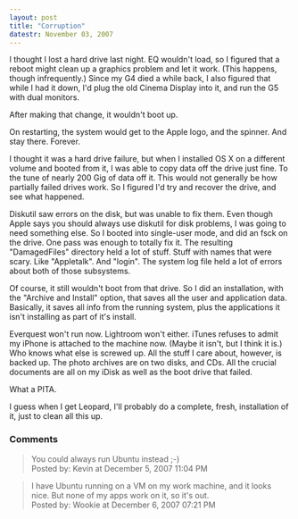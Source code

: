 ```yaml
---
layout: post
title: "Corruption"
datestr: November 03, 2007
---
```


I thought I lost a hard drive last night.  EQ wouldn't load, so I figured that a reboot might clean up a graphics problem and let it work.  (This happens, though infrequently.)  Since my G4 died a while back, I also figured that while I had it down, I'd plug the old Cinema Display into it, and run the G5 with dual monitors.

After making that change, it wouldn't boot up.

On restarting, the system would get to the Apple logo, and the spinner.  And stay there.  Forever.

I thought it was a hard drive failure, but when I installed OS X on a different volume and booted from it, I was able to copy data off the drive just fine.  To the tune of nearly 200 Gig of data off it.  This would not generally be how partially failed drives work.  So I figured I'd try and recover the drive, and see what happened.

Diskutil saw errors on the disk, but was unable to fix them.  Even though Apple says you should always use diskutil for disk problems, I was going to need something else.  So I booted into single-user mode, and did an fsck on the drive.  One pass was enough to totally fix it.  The resulting "DamagedFiles" directory held a lot of stuff.  Stuff with names that were scary.  Like "Appletalk".  And "login".  The system log file held a lot of errors about both of those subsystems.

Of course, it still wouldn't boot from that drive.  So I did an installation, with the "Archive and Install" option, that saves all the user and application data.  Basically, it saves all info from the running system, plus the applications it isn't installing as part of it's install.

Everquest won't run now.  Lightroom won't either.  iTunes refuses to admit my iPhone is attached to the machine now.  (Maybe it isn't, but I think it is.)  Who knows what else is screwed up.  All the stuff I care about, however, is backed up.  The photo archives are on two disks, and CDs.  All the crucial documents are all on my iDisk as well as the boot drive that failed.

What a PITA.

I guess when I get Leopard, I'll probably do a complete, fresh, installation of it, just to clean all this up.

### Comments

<blockquote>
You could always run Ubuntu instead ;-)<br />

<div class="post-meta">Posted by: Kevin at December  5, 2007 11:04 PM</div> </blockquote>

<blockquote>
I have Ubuntu running on a VM on my work machine, and it looks nice.  But none of my apps work on it, so it's out.
<div class="post-meta">Posted by: Wookie at December  6, 2007 07:21 PM</div> </blockquote>

